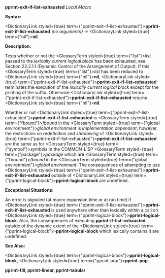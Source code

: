 **pprint-exit-if-list-exhausted** *Local Macro* 



**Syntax:** 



<DictionaryLink styled={true} term={"pprint-exit-if-list-exhausted"}><b>pprint-exit-if-list-exhausted</b></DictionaryLink> *⟨no arguments⟩ →* <DictionaryLink styled={true} term={"nil"}><b>nil</b></DictionaryLink> 



**Description:** 



Tests whether or not the <GlossaryTerm styled={true} term={"list"}><i>list</i></GlossaryTerm> passed to the *lexically current logical block* has been exhausted; see Section 22.2.1.1 (Dynamic Control of the Arrangement of Output). If this <GlossaryTerm styled={true} term={"list"}><i>list</i></GlossaryTerm> has been reduced to <DictionaryLink styled={true} term={"nil"}><b>nil</b></DictionaryLink>, <DictionaryLink styled={true} term={"pprint-exit-if-list-exhausted"}><b>pprint-exit-if-list-exhausted</b></DictionaryLink> terminates the execution of the *lexically current logical block* except for the printing of the suffix. Otherwise <DictionaryLink styled={true} term={"pprint-exit-if-list-exhausted"}><b>pprint-exit-if-list-exhausted</b></DictionaryLink> returns <DictionaryLink styled={true} term={"nil"}><b>nil</b></DictionaryLink>. 



Whether or not <DictionaryLink styled={true} term={"pprint-exit-if-list-exhausted"}><b>pprint-exit-if-list-exhausted</b></DictionaryLink> is <GlossaryTerm styled={true} term={"fbound"}><i>fbound</i></GlossaryTerm> in the <GlossaryTerm styled={true} term={"global environment"}><i>global environment</i></GlossaryTerm> is *implementation dependent*; however, the restrictions on redefinition and *shadowing* of <DictionaryLink styled={true} term={"pprint-exit-if-list-exhausted"}><b>pprint-exit-if-list-exhausted</b></DictionaryLink> are the same as for <GlossaryTerm styled={true} term={"symbol"}><i>symbols</i></GlossaryTerm> in the COMMON-LISP <GlossaryTerm styled={true} term={"package"}><i>package</i></GlossaryTerm> which are <GlossaryTerm styled={true} term={"fbound"}><i>fbound</i></GlossaryTerm> in the <GlossaryTerm styled={true} term={"global environment"}><i>global environment</i></GlossaryTerm>. The consequences of attempting to use <DictionaryLink styled={true} term={"pprint-exit-if-list-exhausted"}><b>pprint-exit-if-list-exhausted</b></DictionaryLink> outside of <DictionaryLink styled={true} term={"pprint-logical-block"}><b>pprint-logical-block</b></DictionaryLink> are undefined. 



**Exceptional Situations:** 



An error is signaled (at macro expansion time or at run time) if <DictionaryLink styled={true} term={"pprint-exit-if-list-exhausted"}><b>pprint-exit-if-list-exhausted</b></DictionaryLink> is used anywhere other than lexically within a call on <DictionaryLink styled={true} term={"pprint-logical-block"}><b>pprint-logical-block</b></DictionaryLink>. Also, the consequences of executing **pprint-if-list-exhausted** outside of the dynamic extent of the <DictionaryLink styled={true} term={"pprint-logical-block"}><b>pprint-logical-block</b></DictionaryLink> which lexically contains it are undefined. 



**See Also:** 



<DictionaryLink styled={true} term={"pprint-logical-block"}><b>pprint-logical-block</b></DictionaryLink>, <DictionaryLink styled={true} term={"pprint-pop"}><b>pprint-pop</b></DictionaryLink>. 







 



 



**pprint-fill, pprint-linear, pprint-tabular** 



